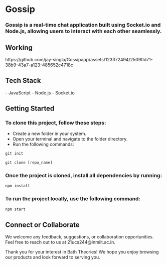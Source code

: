 <h1>Gossip</h1> 

<h3>Gossip is a real-time chat application built using Socket.io and Node.js, allowing users to interact with each other seamlessly.</h3>
<h2>Working</h2> 
https://github.com/jay-singla/Gossipapp/assets/123372494/25090d71-38b9-43a7-a123-485652c4718c

<h2>Tech Stack</h2>
- JavaScript
- Node.js
- Socket.io</h3>

<h2>Getting Started</h2>
<h3>To clone this project, follow these steps:</h3>

- Create a new folder in your system.
- Open your terminal and navigate to the folder directory.
- Run the following commands:
```javascript
git init
```

```javascript
git clone [repo_name]
```
<h3>Once the project is cloned, install all dependencies by running:</h3>
  
```javascript
npm install
```
  
<h3>To run the project locally, use the following command:</h3>
  
```javascript
npm start
``` 

<h2>Connect or Collaborate</h2>
We welcome any feedback, suggestions, or collaboration opportunities. 
Feel free to reach out to us at 21ucs244@lnmiit.ac.in.

Thank you for your interest in Bath Theories! We hope you enjoy browsing our products and look forward to serving you.
